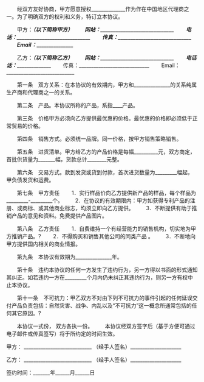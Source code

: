 
 


　　经双方友好协商，甲方愿意授权______________作为作在中国地区代理商之一。为了明确双方的权利和义务，特订立本协议。


　　甲方：_____________（以下简称甲方）
　　网站：_____________________________
　　电话：_____________________________
　　传真：_____________________________
　　Email：____________________________


　　乙方：_____________（以下简称乙方）
　　网站：_____________________________
　　电话话：___________________________
　　传真：_____________________________
　　Email：____________________________


　　第一条　双方关系：在本协议的有效期内，甲方和_______________的关系纯属生产商和代理商之一的关系。


　　第二条　产品。本协议所称的产品，系指____产品。


　　第三条　价格甲方必须向乙方提供最优惠的价格。最优惠的价格即必须低于正常贸易的价格。


　　第四条　销售方式。必须统一品牌。同一价格，按甲方销售策略销售。


　　第五条　进货清单。甲方给乙方的产品价格是每幅__________元，双方商定，首批供货量为_______幅，货款总计________元整。


　　第六条　交易方式。款到发货或货到付款，首次进货数量为_________幅起，甲负债发货和运费。


　　第七条　甲方责任
　　1．实行样品价向乙方提供新产品的样品，每个样品为_________-_________个。
　　2．在协议的有效期限内：甲方如获得专利产品的注册、或商标、或其他商业标志，均须立即向乙方提供。
　　3．不断提供有助于推销产品的意见和资料。免费提供产品图片。


　　第八条　乙方责任
　　1．自费维持一个有经营能力的销售机构，切实地为甲方推销产品。?
　　2．不得购买和销售其他公司的同类产品 。
　　3．不断地向甲方提供国内相关的商业情报。


　　第九条　本协议有效期为_______________年。


　　第十条　违约本协议的任何一方发生了违约行为，另一方得以书面的形式通知其纠正。如若违约一方在_________个月内仍未纠正其违约行为，则另一方有权中止本协议。


　　第十一条　不可抗力：甲乙双方不对由下列不可抗力的事件引起的任何延误交付产品负责包括：自然灾害、战争、内乱以及“不可抗力”这一概念所通常包括的任何其它原因。?


　　本协议一式份， 双方各执一份。
　　本协议经双方签字后（基于方便可通过电子邮件或传真签写）将于所约定的时间生效。


 



甲方： ____________________________
（经手人签名）_____________________


乙方： ____________________________
（经手人签名）_____________________


签约时间：_______年______月______日
 


 

 
 
 
 
 
  


  
 

  


  


  
 
 
 
 


